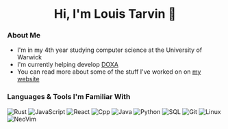 <h1 align="center">Hi, I'm Louis Tarvin 👋</h1>

### About Me
- I'm in my 4th year studying computer science at the University of Warwick
- I'm currently helping develop [DOXA](https://doxaai.com/)
- You can read more about some of the stuff I've worked on on [my website](https://louistarvin.uk/)

### Languages & Tools I'm Familiar With

![Rust](https://img.shields.io/badge/-Rust-000000?style=for-the-badge&color=202020&logo=rust&logoColor=efefef)
![JavaScript](https://img.shields.io/badge/-JavaScript-000000?style=for-the-badge&color=202020&logo=javascript&logoColor=dfb914)
![React](https://img.shields.io/badge/-React-000000?style=for-the-badge&color=202020&logo=react&logoColor=blue)
![Cpp](https://img.shields.io/badge/-C%2FC%2B%2B-000000?style=for-the-badge&color=202020&logo=c%2B%2B&logoColor=A8B9CC)
![Java](https://img.shields.io/badge/-Java-000000?style=for-the-badge&color=202020&logo=oracle&logoColor=F80000)
![Python](https://img.shields.io/badge/-Python-000000?style=for-the-badge&color=202020&logo=python&logoColor=blue)
![SQL](https://img.shields.io/badge/-PostgreSQL-000000?style=for-the-badge&color=202020&logo=postgresql&logoColor=5179F1)
![Git](https://img.shields.io/badge/-Git-000000?style=for-the-badge&color=202020&logo=git&logoColor=orange)
![Linux](https://img.shields.io/badge/-Linux-000000?style=for-the-badge&color=202020&logo=linux&logoColor=dfb914)
![NeoVim](https://img.shields.io/badge/-NeoVim-000000?style=for-the-badge&color=202020&logo=neovim&logoColor=4b9e4b)
